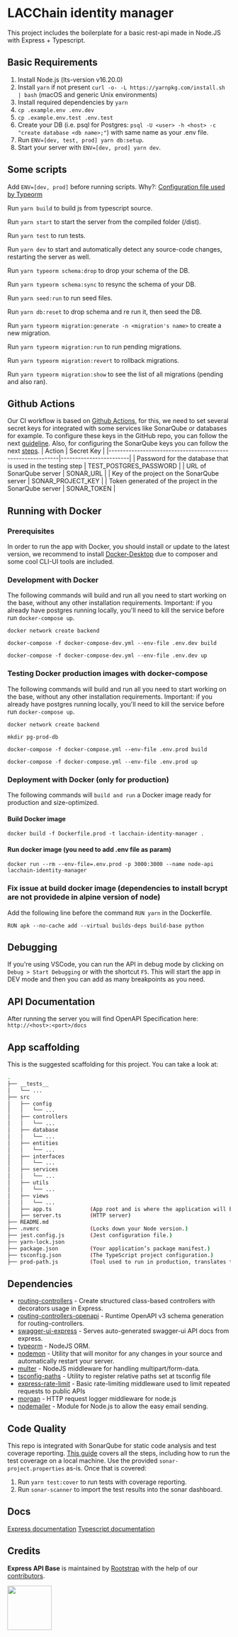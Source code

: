 # LACChain identity manager

This project includes the boilerplate for a basic rest-api made in Node.JS with Express + Typescript.

## Basic Requirements

1. Install Node.js (lts-version v16.20.0)
2. Install `yarn` if not present `curl -o- -L https://yarnpkg.com/install.sh | bash` (macOS and generic Unix environments)
3. Install required dependencies by `yarn`
4. `cp .example.env .env.dev`
5. `cp .example.env.test .env.test`
6. Create your DB (i.e. psql for Postgres: `psql -U <user> -h <host> -c "create database <db name>;"`) with same name as your .env file.
7. Run `ENV=[dev, test, prod] yarn db:setup`.
8. Start your server with `ENV=[dev, prod] yarn dev`.

## Some scripts

Add `ENV=[dev, prod]` before running scripts.
Why?: [Configuration file used by Typeorm](https://typeorm.io/#/using-ormconfig/which-configuration-file-is-used-by-typeorm)

Run `yarn build` to build js from typescript source.

Run `yarn start` to start the server from the compiled folder (/dist).

Run `yarn test` to run tests.

Run `yarn dev` to start and automatically detect any source-code changes, restarting the server as well.

Run `yarn typeorm schema:drop` to drop your schema of the DB.

Run `yarn typeorm schema:sync` to resync the schema of your DB.

Run `yarn seed:run` to run seed files.

Run `yarn db:reset` to drop schema and re run it, then seed the DB.

Run `yarn typeorm migration:generate -n <migration's name>` to create a new migration.

Run `yarn typeorm migration:run` to run pending migrations.

Run `yarn typeorm migration:revert` to rollback migrations.

Run `yarn typeorm migration:show` to see the list of all migrations (pending and also ran).


## Github Actions
Our CI workflow is based on [Github Actions](https://docs.github.com/en/actions/learn-github-actions/introduction-to-github-actions), for this, we need to set several secret keys for integrated with some services like SonarQube or databases for example.
To configure these keys in the GitHub repo, you can follow the next [guideline](https://docs.github.com/en/actions/learn-github-actions/security-hardening-for-github-actions#using-secrets).
Also, for configuring the SonarQube keys you can follow the next [steps](https://github.com/rootstrap/node-ts-api-base/wiki/SonarQube-Setup).
| Action                                                     | Secret Key             |
|------------------------------------------------------------|------------------------|
| Password for the database that is used in the testing step | TEST_POSTGRES_PASSWORD |
| URL of SonarQube server                                    | SONAR_URL              |
| Key of the project on the SonarQube server                 | SONAR_PROJECT_KEY      |
| Token generated of the project in the SonarQube server     | SONAR_TOKEN            |


## Running with Docker

### Prerequisites
In order to run the app with Docker, you should install or update to the latest version, we recommend to install [Docker-Desktop](https://docs.docker.com/get-docker/) due to composer and some cool CLI-UI tools are included.

### Development with Docker

The following commands will build and run all you need to start working on the base, without any other installation requirements. Important: if you already have postgres running locally, you'll need to kill the service before run `docker-compose up`.

```
docker network create backend
```

```
docker-compose -f docker-compose-dev.yml --env-file .env.dev build
```

```
docker-compose -f docker-compose-dev.yml --env-file .env.dev up
```


### Testing Docker production images with docker-compose

The following commands will build and run all you need to start working on the base, without any other installation requirements. Important: if you already have postgres running locally, you'll need to kill the service before run `docker-compose up`.

```
docker network create backend
```

```
mkdir pg-prod-db
```

```
docker-compose -f docker-compose.yml --env-file .env.prod build
```

```
docker-compose -f docker-compose.yml --env-file .env.prod up
```

### Deployment with Docker (only for production)

The following commands will `build and run` a Docker image ready for production and size-optimized.

#### Build Docker image

```
docker build -f Dockerfile.prod -t lacchain-identity-manager .
```

#### Run docker image (you need to add .env file as param)

```
docker run --rm --env-file=.env.prod -p 3000:3000 --name node-api lacchain-identity-manager
```

### Fix issue at build docker image (dependencies to install bcrypt are not providede in alpine version of node)
 
Add the following line before the command ` RUN yarn ` in the Dockerfile.

```
RUN apk --no-cache add --virtual builds-deps build-base python
```

## Debugging

If you're using VSCode, you can run the API in debug mode by clicking on `Debug > Start Debugging` or with the shortcut `F5`. This will start the app in DEV mode and then you can add as many breakpoints as you need.


## API Documentation

After running the server you will find OpenAPI Specification here: `http://<host>:<port>/docs`


## App scaffolding

This is the suggested scaffolding for this project. You can take a look at:

```bash
.
├── __tests__
│   └── ...
├── src
│   ├── config
│   │   └── ...
│   ├── controllers
│   │   └── ...
│   ├── database
│   │   └── ...
│   ├── entities
│   │   └── ...
│   ├── interfaces
│   │   └── ...
│   ├── services
│   │   └── ...
│   ├── utils
│   │   └── ...
│   ├── views
│   │   └── ...
│   ├── app.ts            (App root and is where the application will be configured.)
│   ├── server.ts         (HTTP server)
├── README.md
├── .nvmrc                (Locks down your Node version.)
├── jest.config.js        (Jest configuration file.)
├── yarn-lock.json
├── package.json          (Your application’s package manifest.)
├── tsconfig.json         (The TypeScript project configuration.)
├── prod-path.js          (Tool used to run in production, translates ts-path and alias)
```

## Dependencies

- [routing-controllers](https://github.com/typestack/routing-controllers) - Create structured class-based controllers with decorators usage in Express.
- [routing-controllers-openapi](https://www.npmjs.com/package/routing-controllers-openapi) - Runtime OpenAPI v3 schema generation for routing-controllers.
- [swagger-ui-express](https://www.npmjs.com/package/swagger-ui-express) - Serves auto-generated swagger-ui API docs from express.
- [typeorm](https://typeorm.io/#/) - NodeJS ORM.
- [nodemon](https://nodemon.io/) - Utility that will monitor for any changes in your source and automatically restart your server.
- [multer](https://github.com/expressjs/multer) -  NodeJS middleware for handling multipart/form-data.
- [tsconfig-paths](https://github.com/dividab/tsconfig-paths#readme) - Utility to register relative paths set at tsconfig file
- [express-rate-limit](https://github.com/nfriedly/express-rate-limit) - Basic rate-limiting middleware used to limit repeated requests to public APIs
- [morgan](https://github.com/expressjs/morgan) - HTTP request logger middleware for node.js
- [nodemailer](github.com/nodemailer/nodemailer) - Module for Node.js to allow the easy email sending. 

## Code Quality

This repo is integrated with SonarQube for static code analysis and test coverage reporting. [This guide](https://www.notion.so/rootstrap/SonarQube-c87fcaef3fbe4d7995ad087486768a24#a59df288a98c4410807c02c2d381ec6a) covers all the steps, including how to run the test coverage on a local machine.
Use the provided `sonar-project.properties` as-is.
Once that is covered:
1. Run `yarn test:cover` to run tests with coverage reporting.
2. Run `sonar-scanner` to import the test results into the sonar dashboard.

## Docs

[Express documentation](https://expressjs.com/es/)
[Typescript documentation](https://www.typescriptlang.org/)

## Credits

**Express API Base** is maintained by [Rootstrap](http://www.rootstrap.com) with the help of our [contributors](https://github.com/rootstrap/express-api-base/graphs/contributors).

[<img src="https://s3-us-west-1.amazonaws.com/rootstrap.com/img/rs.png" width="100"/>](http://www.rootstrap.com)
